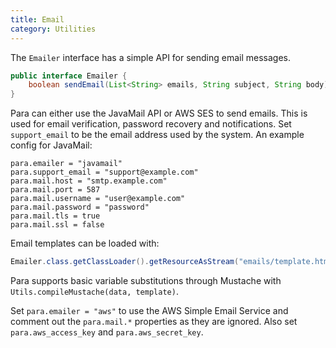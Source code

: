 ```yaml
---
title: Email
category: Utilities
---
```


The `Emailer` interface has a simple API for sending email messages.

```java
public interface Emailer {
	boolean sendEmail(List<String> emails, String subject, String body);
}
```
Para can either use the JavaMail API or AWS SES to send emails. This is used for email verification, password recovery
and notifications. Set `support_email` to be the email address used by the system. An example config for JavaMail:

```
para.emailer = "javamail"
para.support_email = "support@example.com"
para.mail.host = "smtp.example.com"
para.mail.port = 587
para.mail.username = "user@example.com"
para.mail.password = "password"
para.mail.tls = true
para.mail.ssl = false
```
Email templates can be loaded with:
```java
Emailer.class.getClassLoader().getResourceAsStream("emails/template.html")
```
Para supports basic variable substitutions through Mustache with `Utils.compileMustache(data, template)`.

Set `para.emailer = "aws"` to use the AWS Simple Email Service and comment out the `para.mail.*`
properties as they are ignored. Also set `para.aws_access_key` and `para.aws_secret_key`.